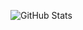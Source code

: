 ![GitHub Stats](https://github-readme-streak-stats.herokuapp.com/?user=ignjatic01&theme=dark&hide_border=true)
